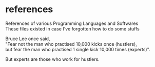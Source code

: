 # references
References of various Programming Languages and Softwares<br>
These files existed in case I've forgotten how to do some stuffs<br>

Bruce Lee once said,<br> 
"Fear not the man who practised 10,000 kicks once (hustlers),<br> 
but fear the man who practised 1 single kick 10,000 times (experts)".<br>

But experts are those who work for hustlers.

